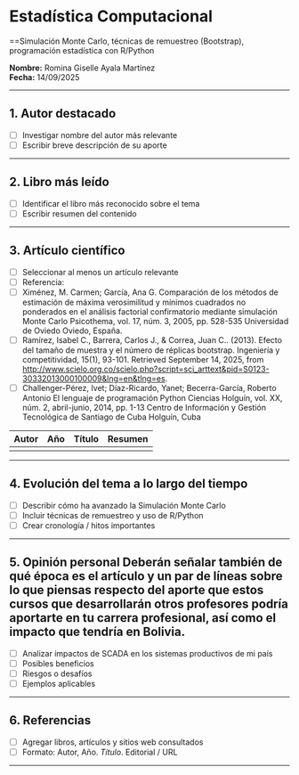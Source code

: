 # Estadística Computacional
==Simulación Monte Carlo, técnicas de remuestreo (Bootstrap), programación estadística con R/Python

**Nombre:** Romina Giselle Ayala Martinez  
**Fecha:** 14/09/2025

---

## 1. Autor destacado
- [ ] Investigar nombre del autor más relevante
- [ ] Escribir breve descripción de su aporte 
---

## 2. Libro más leído
- [ ] Identificar el libro más reconocido sobre el tema
- [ ] Escribir resumen del contenido

---

## 3. Artículo científico
- [ ] Seleccionar al menos un artículo relevante  
- [ ] Referencia:
- [ ] Ximénez, M. Carmen; García, Ana G. Comparación de los métodos de estimación de máxima verosimilitud y mínimos cuadrados no ponderados en el análisis factorial confirmatorio mediante simulación Monte Carlo Psicothema, vol. 17, núm. 3, 2005, pp. 528-535 Universidad de Oviedo Oviedo, España.
- [ ] Ramírez, Isabel C., Barrera, Carlos J., & Correa, Juan C.. (2013). Efecto del tamaño de muestra y el número de réplicas bootstrap. Ingeniería y competitividad, 15(1), 93-101. Retrieved September 14, 2025, from http://www.scielo.org.co/scielo.php?script=sci_arttext&pid=S0123-30332013000100009&lng=en&tlng=es.
- [ ] Challenger-Pérez, Ivet; Díaz-Ricardo, Yanet; Becerra-García, Roberto Antonio El lenguaje de programación Python Ciencias Holguín, vol. XX, núm. 2, abril-junio, 2014, pp. 1-13 Centro de Información y Gestión Tecnológica de Santiago de Cuba Holguín, Cuba

| Autor | Año | Título | Resumen |
|-------|-----|--------|---------|
|       |     |        |         |

---

## 4. Evolución del tema a lo largo del tiempo
- [ ] Describir cómo ha avanzado la Simulación Monte Carlo  
- [ ] Incluir técnicas de remuestreo y uso de R/Python  
- [ ] Crear cronología / hitos importantes  

---

## 5. Opinión personal Deberán señalar también de qué época es el artículo y un par de líneas sobre lo que piensas respecto del aporte que estos cursos que desarrollarán otros profesores podría aportarte en tu carrera profesional, así como el impacto que tendría en Bolivia.
- [ ] Analizar impactos de SCADA en los sistemas productivos de mi país  
- [ ] Posibles beneficios  
- [ ] Riesgos o desafíos  
- [ ] Ejemplos aplicables  

---

## 6. Referencias
- [ ] Agregar libros, artículos y sitios web consultados  
- [ ] Formato: Autor, Año. *Título*. Editorial / URL  

---
